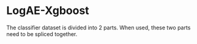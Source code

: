 # LogAE-Xgboost

The classifier dataset is divided into 2 parts. When used, these two parts need to be spliced together.
